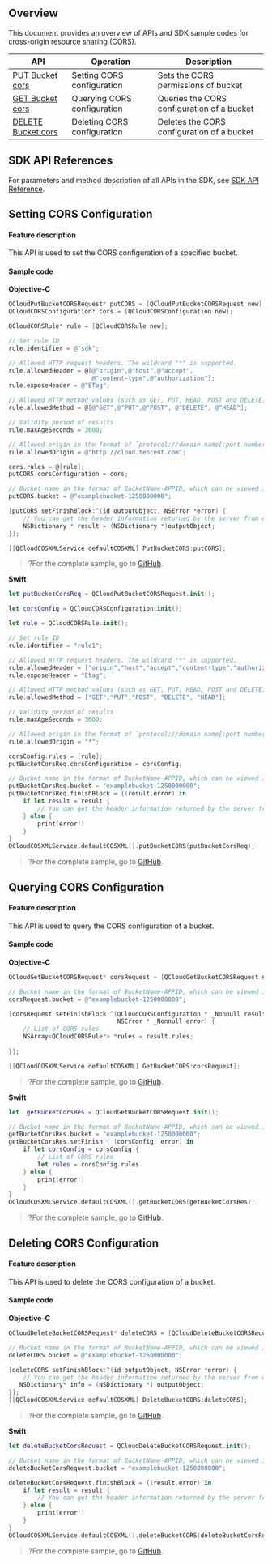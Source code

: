 ## Overview

This document provides an overview of APIs and SDK sample codes for cross-origin resource sharing (CORS).

| API | Operation | Description |
| ------------------------------------------------------------ | ------------ | ------------------------------ |
| [PUT Bucket cors](https://intl.cloud.tencent.com/document/product/436/8279) | Setting CORS configuration | Sets the CORS permissions of bucket |
| [GET Bucket cors](https://intl.cloud.tencent.com/document/product/436/8274) | Querying CORS configuration | Queries the CORS configuration of a bucket |
| [DELETE Bucket cors](https://intl.cloud.tencent.com/document/product/436/8283) | Deleting CORS configuration | Deletes the CORS configuration of a bucket |

## SDK API References

For parameters and method description of all APIs in the SDK, see [SDK API Reference](https://cos-ios-sdk-doc-1253960454.file.myqcloud.com/).

## Setting CORS Configuration

#### Feature description

This API is used to set the CORS configuration of a specified bucket.

#### Sample code
**Objective-C**

[//]: # (.cssg-snippet-put-bucket-cors)
```objective-c
QCloudPutBucketCORSRequest* putCORS = [QCloudPutBucketCORSRequest new];
QCloudCORSConfiguration* cors = [QCloudCORSConfiguration new];

QCloudCORSRule* rule = [QCloudCORSRule new];

// Set rule ID
rule.identifier = @"sdk";

// Allowed HTTP request headers. The wildcard "*" is supported.
rule.allowedHeader = @[@"origin",@"host",@"accept",
                       @"content-type",@"authorization"];
rule.exposeHeader = @"ETag";

// Allowed HTTP method values (such as GET, PUT, HEAD, POST and DELETE)
rule.allowedMethod = @[@"GET",@"PUT",@"POST", @"DELETE", @"HEAD"];

// Validity period of results
rule.maxAgeSeconds = 3600;

// Allowed origin in the format of `protocol://domain name[:port number]`. The wildcard * is supported.
rule.allowedOrigin = @"http://cloud.tencent.com";

cors.rules = @[rule];
putCORS.corsConfiguration = cors;

// Bucket name in the format of BucketName-APPID, which can be viewed in the COS console at https://console.cloud.tencent.com/cos5/bucket
putCORS.bucket = @"examplebucket-1250000000";

[putCORS setFinishBlock:^(id outputObject, NSError *error) {
    // You can get the header information returned by the server from outputObject
    NSDictionary * result = (NSDictionary *)outputObject;
}];

[[QCloudCOSXMLService defaultCOSXML] PutBucketCORS:putCORS];
```

>?For the complete sample, go to [GitHub](https://github.com/tencentyun/cos-snippets/tree/master/iOS/Objc/Examples/cases/BucketCORS.m).

**Swift**

[//]: # (.cssg-snippet-put-bucket-cors)
```swift
let putBucketCorsReq = QCloudPutBucketCORSRequest.init();

let corsConfig = QCloudCORSConfiguration.init();

let rule = QCloudCORSRule.init();

// Set rule ID
rule.identifier = "rule1";

// Allowed HTTP request headers. The wildcard "*" is supported.
rule.allowedHeader = ["origin","host","accept","content-type","authorization"];
rule.exposeHeader = "Etag";

// Allowed HTTP method values (such as GET, PUT, HEAD, POST and DELETE)
rule.allowedMethod = ["GET","PUT","POST", "DELETE", "HEAD"];

// Validity period of results
rule.maxAgeSeconds = 3600;

// Allowed origin in the format of `protocol://domain name[:port number]`. The wildcard * is supported.
rule.allowedOrigin = "*";

corsConfig.rules = [rule];
putBucketCorsReq.corsConfiguration = corsConfig;

// Bucket name in the format of BucketName-APPID, which can be viewed in the COS console at https://console.cloud.tencent.com/cos5/bucket
putBucketCorsReq.bucket = "examplebucket-1250000000";
putBucketCorsReq.finishBlock = {(result,error) in
    if let result = result {
        // You can get the header information returned by the server from result
    } else {
        print(error!)
    }
}
QCloudCOSXMLService.defaultCOSXML().putBucketCORS(putBucketCorsReq);
```

>?For the complete sample, go to [GitHub](https://github.com/tencentyun/cos-snippets/tree/master/iOS/Swift/Examples/cases/BucketCORS.swift).

## Querying CORS Configuration

#### Feature description

This API is used to query the CORS configuration of a bucket.

#### Sample code
**Objective-C**

[//]: # (.cssg-snippet-get-bucket-cors)
```objective-c
QCloudGetBucketCORSRequest* corsRequest = [QCloudGetBucketCORSRequest new];

// Bucket name in the format of BucketName-APPID, which can be viewed in the COS console at https://console.cloud.tencent.com/cos5/bucket
corsRequest.bucket = @"examplebucket-1250000000";

[corsRequest setFinishBlock:^(QCloudCORSConfiguration * _Nonnull result,
                              NSError * _Nonnull error) {
    // List of CORS rules
    NSArray<QCloudCORSRule*> *rules = result.rules;
    
}];

[[QCloudCOSXMLService defaultCOSXML] GetBucketCORS:corsRequest];
```

>?For the complete sample, go to [GitHub](https://github.com/tencentyun/cos-snippets/tree/master/iOS/Objc/Examples/cases/BucketCORS.m).

**Swift**

[//]: # (.cssg-snippet-get-bucket-cors)
```swift
let  getBucketCorsRes = QCloudGetBucketCORSRequest.init();

// Bucket name in the format of BucketName-APPID, which can be viewed in the COS console at https://console.cloud.tencent.com/cos5/bucket
getBucketCorsRes.bucket = "examplebucket-1250000000";
getBucketCorsRes.setFinish { (corsConfig, error) in
    if let corsConfig = corsConfig {
        // List of CORS rules
        let rules = corsConfig.rules
    } else {
        print(error!)
    }
}
QCloudCOSXMLService.defaultCOSXML().getBucketCORS(getBucketCorsRes);
```

>?For the complete sample, go to [GitHub](https://github.com/tencentyun/cos-snippets/tree/master/iOS/Swift/Examples/cases/BucketCORS.swift).

## Deleting CORS Configuration

#### Feature description

This API is used to delete the CORS configuration of a bucket.

#### Sample code
**Objective-C**

[//]: # (.cssg-snippet-delete-bucket-cors)
```objective-c
QCloudDeleteBucketCORSRequest* deleteCORS = [QCloudDeleteBucketCORSRequest new];

// Bucket name in the format of BucketName-APPID, which can be viewed in the COS console at https://console.cloud.tencent.com/cos5/bucket
deleteCORS.bucket = @"examplebucket-1250000000";

[deleteCORS setFinishBlock:^(id outputObject, NSError *error) {
    // You can get the header information returned by the server from outputObject
   NSDictionary* info = (NSDictionary *) outputObject;
}];
[[QCloudCOSXMLService defaultCOSXML] DeleteBucketCORS:deleteCORS];
```

>?For the complete sample, go to [GitHub](https://github.com/tencentyun/cos-snippets/tree/master/iOS/Objc/Examples/cases/BucketCORS.m).


**Swift**

[//]: # (.cssg-snippet-delete-bucket-cors)
```swift
let deleteBucketCorsRequest = QCloudDeleteBucketCORSRequest.init();

// Bucket name in the format of BucketName-APPID, which can be viewed in the COS console at https://console.cloud.tencent.com/cos5/bucket
deleteBucketCorsRequest.bucket = "examplebucket-1250000000";

deleteBucketCorsRequest.finishBlock = {(result,error) in
    if let result = result {
        // You can get the header information returned by the server from result
    } else {
        print(error!)
    }
}
QCloudCOSXMLService.defaultCOSXML().deleteBucketCORS(deleteBucketCorsRequest);
```

>?For the complete sample, go to [GitHub](https://github.com/tencentyun/cos-snippets/tree/master/iOS/Swift/Examples/cases/BucketCORS.swift).


